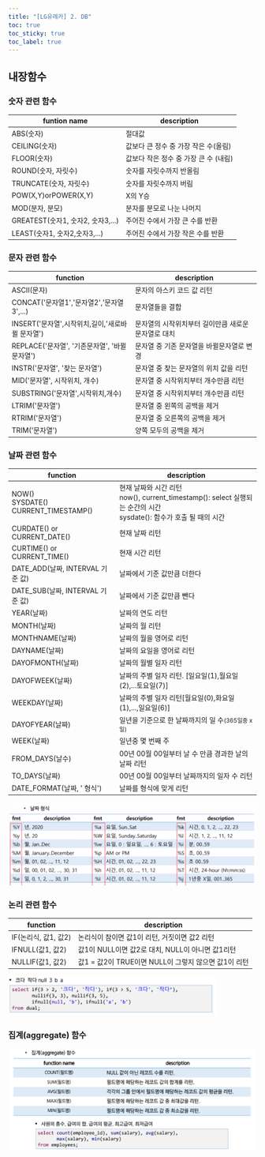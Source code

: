 ```yaml
---
title: "[LG유레카] 2. DB"
toc: true
toc_sticky: true
toc_label: true
---
```


## 내장함수

### 숫자 관련 함수

| funtion name                      | description                           |
| --------------------------------- | ------------------------------------- |
| ABS(숫자)                         | 절대값                                |
| CEILING(숫자)                     | 값보다 큰 정수 중 가장 작은 수(올림)  |
| FLOOR(숫자)                       | 값보다 작은 정수 중 가장 큰 수 (내림) |
| ROUND(숫자, 자릿수)               | 숫자를 자릿수까지 반올림              |
| TRUNCATE(숫자, 자릿수)            | 숫자를 자릿수까지 버림                |
| POW(X,Y)orPOWER(X,Y)              | X의 Y승                               |
| MOD(분자, 분모)                   | 분자를 분모로 나눈 나머지             |
| GREATEST(숫자1, 숫자2, 숫자3,...) | 주어진 수에서 가장 큰 수를 반환       |
| LEAST(숫자1, 숫자2,숫자3,...)     | 주어진 수에서 가장 작은 수를 반환     |

### 문자 관련 함수

| function                                         | description                                         |
| ------------------------------------------------ | --------------------------------------------------- |
| ASCII(문자)                                      | 문자의 아스키 코드 값 리턴                          |
| CONCAT('문자열1','문자열2','문자열3',...)        | 문자열들을 결합                                     |
| INSERT('문자열',시작위치,길이,'새로바뀔 문자열') | 문자열의 시작위치부터 길이만큼 새로운 문자열로 대치 |
| REPLACE('문자열', '기존문자열', '바뀔문자열')    | 문자열 중 기존 문자열을 바뀔문자열로 변경           |
| INSTR('문자열', '찾는 문자열')                   | 문자열 중 찾는 문자열의 위치 값을 리턴              |
| MID('문자열', 시작위치, 개수)                    | 문자열 중 시작위치부터 개수만큼 리턴                |
| SUBSTRING('문자열',시작위치,개수)                | 문자열 중 시작위치부터 개수만큼 리턴                |
| LTRIM('문자열')                                  | 문자열 중 왼쪽의 공백을 제거                        |
| RTRIM('문자열')                                  | 문자열 중 오른쪽의 공백을 제거                      |
| TRIM('문자열')                                   | 양쪽 모두의 공백을 제거                             |

### 날짜 관련 함수

| function                                  | description                                                  |
| ----------------------------------------- | ------------------------------------------------------------ |
| NOW()<BR>SYSDATE()<BR>CURRENT_TIMESTAMP() | 현재 날짜와 시간 리턴<br>now(), current_timestamp(): select  실행되는 순간의 시간<br>sysdate(): 함수가 호출 될 때의 시간 |
| CURDATE() or CURRENT_DATE()               | 현재 날짜 리턴                                               |
| CURTIME() or CURRENT_TIME()               | 현재 시간 리턴                                               |
| DATE_ADD(날짜, INTERVAL 기준 값)          | 날짜에서 기준 값만큼 더한다                                  |
| DATE_SUB(날짜, INTERVAL 기준 값)          | 날짜에서 기준 값만큼 뺀다                                    |
| YEAR(날짜)                                | 날짜의 연도 리턴                                             |
| MONTH(날짜)                               | 날짜의 월 리턴                                               |
| MONTHNAME(날짜)                           | 날짜의 월을 영어로 리턴                                      |
| DAYNAME(날짜)                             | 날짜의 요일을 영어로 리턴                                    |
| DAYOFMONTH(날짜)                          | 날짜의 월별 일자 리턴                                        |
| DAYOFWEEK(날짜)                           | 날짜의 주별 일자 리턴. [일요일(1),월요일(2),...토요일(7)]    |
| WEEKDAY(날짜)                             | 날짜의 주별 일자 리턴[월요일(0),화요일(1),...,일요일(6)]     |
| DAYOFYEAR(날짜)                           | 일년을 기준으로 한 날짜까지의 일 수<small>(365일중 x일)</small> |
| WEEK(날짜)                                | 일년중 몇 번째 주                                            |
| FROM_DAYS(날수)                           | 00년 00월 00일부터 날 수 만큼 경과한 날의 날짜 리턴          |
| TO_DAYS(날짜)                             | 00년 00월 00일부터 날짜까지의 일자 수 리턴                   |
| DATE_FORMAT(날짜, ' 형식')                | 날짜를 형식에 맞게 리턴                                      |

<img src="/../../images/2024-07-11-DB2/image-20240712094254106.png" alt="image-20240712094254106" style="zoom:85%;" />

### 논리 관련 함수

| function             | description                                          |
| -------------------- | ---------------------------------------------------- |
| IF(논리식, 값1, 값2) | 논리식이 참이면 값1이 리턴, 거짓이면 값2 리턴        |
| IFNULL(값1, 값2)     | 값1이 NULL이면 값2로 대치, NULL이 아니면 값1리턴     |
| NULLIF(값1, 값2)     | 값1 = 값2이 TRUE이면 NULL이 그렇지 않으면 값1이 리턴 |

<img src="/../../images/2024-07-11-DB2/image-20240712101219095.png" alt="image-20240712101219095" style="zoom:80%;" />

### 집계(aggregate) 함수

![image-20240712101240976](/../../images/2024-07-11-DB2/image-20240712101240976.png)